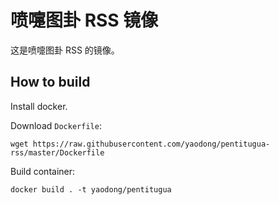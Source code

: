 喷嚏图卦 RSS 镜像
===============

这是喷嚏图卦 RSS 的镜像。

## How to build

Install docker.

Download `Dockerfile`:

```
wget https://raw.githubusercontent.com/yaodong/pentitugua-rss/master/Dockerfile
```

Build container:

```
docker build . -t yaodong/pentitugua
```
